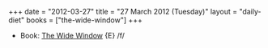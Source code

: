+++
date = "2012-03-27"
title = "27 March 2012 (Tuesday)"
layout = "daily-diet"
books = ["the-wide-window"]
+++

<ul>
<li class="entry books">Book: <a href="/books/the-wide-window">The Wide Window</a> {E} /f/</li>
</ul>